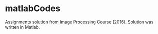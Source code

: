 # matlabCodes
Assignments solution from Image Processing Course (2016). Solution was written in Matlab.
